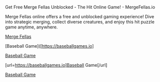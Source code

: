 Get Free Merge Fellas Unblocked - The Hit Online Game! - MergeFellas.io

Merge Fellas online offers a free and unblocked gaming experience! Dive into strategic merging, collect diverse creatures, and enjoy this hit puzzle game anytime, anywhere.

<a href="[https://baseballgames.io](https://mergefellas.io/)">Merge Fellas</a> 



[Baseball Game]([https://baseballgames.io]



<a href="https://baseballgames.io">Baseball Game</a> 

[url=https://baseballgames.io]Baseball Game[/url] 

[Baseball Game](https://baseballgames.io)

